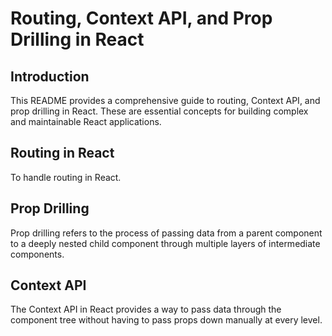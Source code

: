 

# Routing, Context API, and Prop Drilling in React


## Introduction

This README provides a comprehensive guide to routing, Context API, and prop drilling in React. These are essential concepts for building complex and maintainable React applications.

## Routing in React

To handle routing in React.

## Prop Drilling

Prop drilling refers to the process of passing data from a parent component to a deeply nested child component through multiple layers of intermediate components.


## Context API


The Context API in React provides a way to pass data through the component tree without having to pass props down manually at every level.



